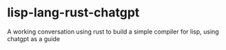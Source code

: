 # lisp-lang-rust-chatgpt
A working conversation using rust to build a simple compiler for lisp, using chatgpt as a guide
